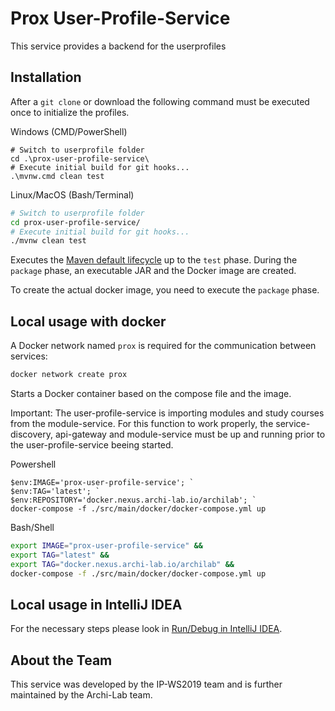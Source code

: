 # Prox User-Profile-Service

This service provides a backend for the userprofiles

## Installation

After a `git clone` or download the following command must be executed once to initialize the profiles.

Windows (CMD/PowerShell)

```posh
# Switch to userprofile folder
cd .\prox-user-profile-service\
# Execute initial build for git hooks...
.\mvnw.cmd clean test
```

Linux/MacOS (Bash/Terminal)

```bash
# Switch to userprofile folder
cd prox-user-profile-service/
# Execute initial build for git hooks...
./mvnw clean test
```

Executes the [Maven default lifecycle](https://maven.apache.org/guides/introduction/introduction-to-the-lifecycle.html) up to the `test` phase. During the `package` phase, an executable JAR and the Docker image are created.

To create the actual docker image, you need to execute the `package` phase.

## Local usage with docker

A Docker network named `prox` is required for the communication between services:

```bash
docker network create prox
```

Starts a Docker container based on the compose file and the image.

Important: The user-profile-service is importing modules and study courses from the module-service. For this function to work properly, the service-discovery, api-gateway and module-service must be up and running prior to the user-profile-service beeing started.

Powershell

```posh
$env:IMAGE='prox-user-profile-service'; `
$env:TAG='latest'; `
$env:REPOSITORY='docker.nexus.archi-lab.io/archilab'; `
docker-compose -f ./src/main/docker/docker-compose.yml up
```

Bash/Shell

```bash
export IMAGE="prox-user-profile-service" &&
export TAG="latest" &&
export TAG="docker.nexus.archi-lab.io/archilab" &&
docker-compose -f ./src/main/docker/docker-compose.yml up
```

## Local usage in IntelliJ IDEA

For the necessary steps please look in [Run/Debug in IntelliJ IDEA](https://github.com/Archi-Lab/prox-local-setup#rundebug-in-intellij-idea).

## About the Team

This service was developed by the IP-WS2019 team and is further maintained by the Archi-Lab team.
